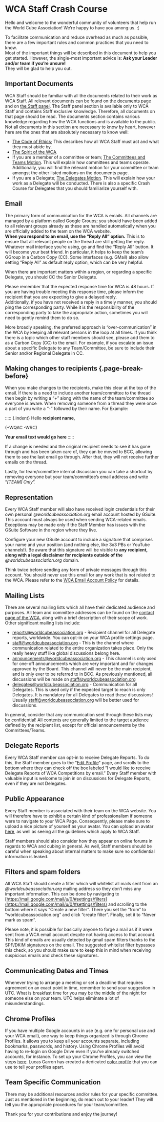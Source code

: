 # WCA Staff Crash Course

Hello and welcome to the wonderful community of volunteers that help run the World Cube Association! We’re happy to have you among us. :)

To facilitate communication and reduce overhead as much as possible, there are a few important rules and common practices that you need to know.\
Most of the important things will be described in this document to help you get started. However, the single-most important advice is: **Ask your Leader and/or team if you’re unsure!**\
They will be glad to help you out.

## Important Documents

WCA Staff should be familiar with all the documents related to their work as WCA Staff. All relevant documents can be found on [the documents page](wca{documents}) and on [the Staff panel](wca{panel}). The Staff panel section is available only to WCA Staff and contains Staff exclusive knowledge. Therefore, all documents on that page should be read. The documents section contains various knowledge regarding how the WCA functions and is available to the public. Not all documents in this section are necessary to know by heart, however here are the ones that are absolutely necessary to know well:

  - [The Code of Ethics](wcadoc{documents/Code%20of%20Ethics.pdf}); This describes how all WCA Staff must act and what they must abide by.
  - [The Spirit of the WCA](wcadoc{documents/motions/01.2021.1%20-%20Spirit.pdf}).
  - If you are a member of a committee or team; [The Committees and Teams Motion](wcadoc{documents/motions/10.2022.0%20-%20Committees%20and%20Teams.pdf}). This will explain how committees and teams operate. Additionally, you will find the relevant motion for your committee or team amongst the other listed motions on the documents page.
  - If you are a Delegate; [The Delegates Motion](wcadoc{documents/motions/08.2022.1%20-%20Delegates.pdf}). This will explain how your work as a Delegate will be conducted. There is also a specific Crash Course for Delegates that you should familiarize yourself with.

## Email

The primary form of communication for the WCA is emails. All channels are managed by a platform called Google Groups; you should have been added to all relevant groups already as these are handled automatically when you are officially added to the team on the WCA website.\
**When you respond to an email, use the “Reply All” option.** This is to ensure that all relevant people on the thread are still getting the reply.\
Whatever mail interface you’re using, go and find the “Reply All” button. It will become your best friend. In particular, it helps to keep the team’s GGroup in a Carbon Copy (CC). Some interfaces (e.g. GMail) also allow setting “Reply All” as default reply option, which can be very helpful.

When there are important matters within a region, or regarding a specific Delegate, you should CC the Senior Delegate.

Please remember that the expected response time for WCA is 48 hours. If you are having trouble meeting this response time, please inform the recipient that you are expecting to give a delayed reply.\
Additionally, if you have not received a reply in a timely manner, you should ping the corresponding party. While it is the responsibility of the corresponding party to take the appropriate action, sometimes you will need to gently remind them to do so.

More broadly speaking, the preferred  approach is “over-communication” in the WCA by keeping all relevant persons in the loop at all times. If you think there is a topic which other staff members should see, please add them to as a Carbon Copy (CC) to the email. For example, if you escalate an issue about a specific Delegate to any Team/Committee, be sure to include their Senior and/or Regional Delegate in CC.

## Making changes to recipients {.page-break-before}

When you make changes to the recipients, make this clear at the top of the email. If there is a need to include another team/committee to the thread then begin by writing a “+” along with the name of the team/committee so everyone is aware. When removing someone from a thread they were once a part of you write a “-” followed by their name. For Example:

::::: {.indent}
Hello **recipient name**,

(+WQAC -WRC)

**Your email text would go here**
:::::

If a change is needed and the original recipient needs to see it has gone through and has been taken care of, they can be moved to BCC, allowing them to see the last email go through. After that, they will not receive further emails on the thread.

Lastly, for team/committee internal discussion you can take a shortcut by removing everyone but your team/committee’s email address and write “*[TEAM] Only*”.

## Representation

Every WCA Staff member will also have received login credentials for their own personal *@worldcubeassociation.org* email account hosted by GSuite.\
This account must always be used when sending WCA-related emails. Exceptions may be made only if the Staff Member has issues with the GSuite Software in the region where they live.

Configure your new GSuite account to include a signature that comprises your name and your position (and nothing else, like 3x3 PBs or YouTube channels!). Be aware that this signature will be visible to **any recipient, along with a legal disclaimer for recipients outside of the** *@worldcubeassociation.org* domain.

Think twice before sending any form of private messages through this account. You should never use this email for any work that is not related to the WCA. Please refer to the [WCA Email Account Policy](wcadoc{documents/policies/internal/Email%20Account.pdf}) for details.

## Mailing Lists

There are several mailing lists which all have their dedicated audience and purposes. All team and committee addresses can be found on the [contact page of the WCA](wca{contact}), along with a brief description of their scope of work.\
Other significant mailing lists include:

  - [reports@worldcubeassociation.org](mailto:reports@worldcubeassociation.org) - Recipient channel for all Delegate reports, worldwide. You can opt-in on your WCA profile settings page.
  - [staff@worldcubeassociation.org](mailto:staff@worldcubeassociation.org) - This is the channel where communication related to the entire organization takes place. Only the really heavy stuff like global discussions belong here.
  - [announcements@worldcubeassociation.org](mailto:announcements@worldcubeassociation.org) - This channel is only used for one-off announcements which are very important and for changes approved by the Board. This channel will never be the main recipient, and is only ever to be referred to in BCC. As previously mentioned, all discussions will be made on [staff@worldcubeassociation.org](mailto:staff@worldcubeassociation.org)
  - [delegates@worldcubeassociation.org](mailto:delegates@worldcubeassociation.org) - Communication for all Delegates. This is used only if the expected target to reach is only Delegates. It is mandatory for all Delegates to read these discussions! Usually [staff@worldcubeassociation.org](mailto:staff@worldcubeassociation.org) will be better used for discussions.

In general, consider that any communication sent through these lists may be confidential! All contents are generally limited to the target audience defined by the recipient list, except for official announcements by the Committees/Teams.

## Delegate Reports

Every WCA Staff member can opt-in to receive Delegate Reports. To do this, the Staff member goes to the "[Edit Profile](wca{profile/edit})" page, and scrolls to the bottom where they can check off the box labeled “I would like to receive Delegate Reports of WCA Competitions by email.” Every Staff member with valuable input is welcome to join in on discussions for Delegate Reports, even if they are not Delegates.

## Public Appearance
Every Staff member is associated with their team on the WCA website. You will therefore have to exhibit a certain kind of professionalism if someone were to navigate to your WCA Page. Consequently, please make sure to upload a nice picture of yourself as your avatar. You can upload an avatar [here](wca{profile/edit?section=avatar}), as well as seeing all the guidelines which apply to WCA Staff.

Staff members should also consider how they appear on online forums in regards to WCA and cubing in general. As well, Staff members should be careful when speaking about internal matters to make sure no confidential information is leaked.

## Filters and spam folders

All WCA Staff should create a filter which will whitelist all mails sent from an *@worldcubeassociation.org* mailing address so they don’t miss any important information. This can be done by navigating to [https://mail.google.com/mail/u/0/#settings/filters](https://mail.google.com/mail/u/0/#settings/filters) and scrolling to the bottom where it says “Create a new filter”. There you set the “from” to “worldcubeassociation.org” and click “create filter”. Finally, set it to “Never mark as spam”.

Please note, it is possible for basically anyone to forge a mail as if it were sent from a WCA email account despite not having access to that account. This kind of emails are usually detected by gmail spam filters thanks to the SPF/DKIM signatures on the email. The suggested whitelist filter bypasses this check, so you should make sure to keep this in mind when receiving suspicious emails and check these signatures.

## Communicating Dates and Times

Whenever trying to arrange a meeting or set a deadline that requires agreement on an exact point in time, remember to send your suggestion in UTC. What is breakfast time for you may be the middle of the night for someone else on your team. UTC helps eliminate a lot of misunderstandings.

## Chrome Profiles

If you have multiple Google accounts in use (e.g. one for personal use and your WCA email), one way to keep things organized is through Chrome Profiles. It allows you to keep all your accounts separate, including bookmarks, passwords, and history. Using Chrome Profiles will avoid having to re-login on Google Drive even if you’ve already switched accounts, for instance. To set up your Chrome Profiles, you can view the steps [here](https://support.google.com/chrome/answer/2364824?co=GENIE.Platform%3DDesktop&hl=en). Lucas Garron has created a dedicated [color profile](https://chrome.google.com/webstore/detail/color-chrome-theme/ijbkjldjcdhecihbhmofmencofglhhbp) that you can use to tell your profiles apart.

## Team Specific Communication

There may be additional resources and/or rules for your specific committee. Just as mentioned in the beginning, do reach out to your leader! They will tell you the appropriate procedures for your team/committee.

Thank you for your contributions and enjoy the journey!
